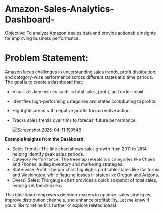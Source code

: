 # Amazon-Sales-Analytics-Dashboard-

Objective: To analyze Amazon's sales data and provide actionable insights for improving business performance.

# Problem Statement:

Amazon faces challenges in understanding sales trends, profit distribution, and category-wise performance across different states and time periods. The goal is to create a dashboard that:
- Visualizes key metrics such as total sales, profit, and order count.
- Identifies high-performing categories and states contributing to profits.
- Highlights areas with negative profits for corrective action.
- Tracks sales trends over time to forecast future performance.

  ![Screenshot 2025-04-11 190546](https://github.com/user-attachments/assets/12ca4418-5dd7-4e52-a262-c45881537d8b)


**Example Insights from the Dashboard:**

- Sales Trends: The line chart shows sales growth from 2011 to 2014, helping identify peak sales periods.
- Category Performance: The treemap reveals top categories like Chairs and Phones, aiding inventory and marketing strategies.
- State-wise Profit: The bar chart highlights profitable states like California and Washington, while flagging losses in states like Oregon and Arizona.
- Overall Sales: The gauge chart provides a quick snapshot of total sales, helping set benchmarks.

This dashboard empowers decision-makers to optimize sales strategies, improve distribution channels, and enhance profitability. Let me know if you'd like to refine this further or explore related ideas!
